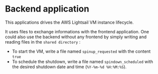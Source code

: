 # Backend application

This applications drives the AWS Lightsail VM instance lifecycle.

It uses files to exchange informations with the frontend application.
One could also use the backend without any frontend by simply writing and reading files in the `shared directory` :
- To start the VM, write a file named `spinup_requested` with the content `true`
- To schedule the shutdown, write a file named `spindown_scheduled` with the desired shutdown date and time (`%Y-%m-%d %H:%M:%S`).
